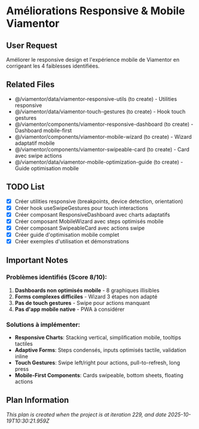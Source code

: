 # Améliorations Responsive & Mobile Viamentor

## User Request
Améliorer le responsive design et l'expérience mobile de Viamentor en corrigeant les 4 faiblesses identifiées.

## Related Files
- @/viamentor/data/viamentor-responsive-utils (to create) - Utilities responsive
- @/viamentor/data/viamentor-touch-gestures (to create) - Hook touch gestures
- @/viamentor/components/viamentor-responsive-dashboard (to create) - Dashboard mobile-first
- @/viamentor/components/viamentor-mobile-wizard (to create) - Wizard adaptatif mobile
- @/viamentor/components/viamentor-swipeable-card (to create) - Card avec swipe actions
- @/viamentor/data/viamentor-mobile-optimization-guide (to create) - Guide optimisation mobile

## TODO List
- [x] Créer utilities responsive (breakpoints, device detection, orientation)
- [x] Créer hook useSwipeGestures pour touch interactions
- [x] Créer composant ResponsiveDashboard avec charts adaptatifs
- [x] Créer composant MobileWizard avec steps optimisés mobile
- [x] Créer composant SwipeableCard avec actions swipe
- [x] Créer guide d'optimisation mobile complet
- [x] Créer exemples d'utilisation et démonstrations

## Important Notes
### Problèmes identifiés (Score 8/10):
1. **Dashboards non optimisés mobile** - 8 graphiques illisibles
2. **Forms complexes difficiles** - Wizard 3 étapes non adapté
3. **Pas de touch gestures** - Swipe pour actions manquant
4. **Pas d'app mobile native** - PWA à considérer

### Solutions à implémenter:
- **Responsive Charts**: Stacking vertical, simplification mobile, tooltips tactiles
- **Adaptive Forms**: Steps condensés, inputs optimisés tactile, validation inline
- **Touch Gestures**: Swipe left/right pour actions, pull-to-refresh, long press
- **Mobile-First Components**: Cards swipeable, bottom sheets, floating actions

  
## Plan Information
*This plan is created when the project is at iteration 229, and date 2025-10-19T10:30:21.959Z*
